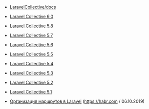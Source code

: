 * [LaravelCollective/docs
](https://github.com/LaravelCollective/docs/blob/5.6/html.md)
* [Laravel Collective 6.0](https://laravelcollective.com/docs/6.0/html)
* [Laravel Collective 5.8](https://laravelcollective.com/docs/5.8/html)
* [Laravel Collective 5.7](https://laravelcollective.com/docs/5.7/html)
* [Laravel Collective 5.6](https://laravelcollective.com/docs/5.6/html)
* [Laravel Collective 5.5](https://laravelcollective.com/docs/5.5/html)
* [Laravel Collective 5.4](https://laravelcollective.com/docs/5.4/html)
* [Laravel Collective 5.3](https://laravelcollective.com/docs/5.3/html)
* [Laravel Collective 5.2](https://laravelcollective.com/docs/5.2/html)
* [Laravel Collective 5.1](https://laravelcollective.com/docs/5.1/html)

* [Организация маршрутов в Laravel](https://habr.com/ru/post/474788/?utm_source=telegram&utm_medium=social&utm_campaign=organizatsiya-marshrutov-v-laravel.esli-k) (https://habr.com / 06.10.2019)